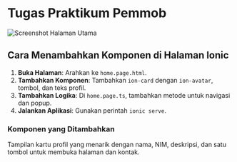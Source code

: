 # Tugas Praktikum Pemmob

![Screenshot Halaman Utama](screenshot.png)

## Cara Menambahkan Komponen di Halaman Ionic
1. **Buka Halaman**: Arahkan ke `home.page.html`.
2. **Tambahkan Komponen**: Tambahkan `ion-card` dengan `ion-avatar`, tombol, dan teks profil.
3. **Tambahkan Logika**: Di `home.page.ts`, tambahkan metode untuk navigasi dan popup.
4. **Jalankan Aplikasi**: Gunakan perintah `ionic serve`.

### Komponen yang Ditambahkan
Tampilan kartu profil yang menarik dengan nama, NIM, deskripsi, dan satu tombol untuk membuka halaman dan kontak.
